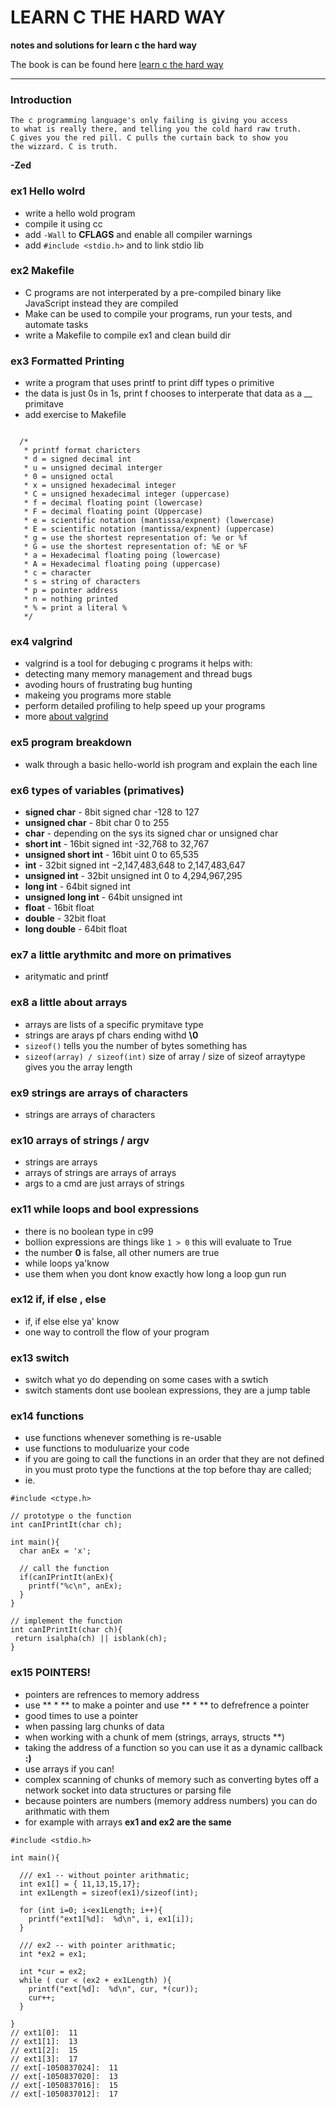LEARN C THE HARD WAY
====================

**notes and solutions for learn c the hard way**

The book is can be found here [learn c the hard way](http://c.learncodethehardway.org/book/)  

----
### Introduction
```
The c programming language's only failing is giving you access
to what is really there, and telling you the cold hard raw truth. 
C gives you the red pill. C pulls the curtain back to show you 
the wizzard. C is truth.
```

**-Zed**

### ex1 Hello wolrd
* write a hello wold program
* compile it using cc
* add `-Wall` to **CFLAGS** and enable all compiler warnings
* add `#include <stdio.h>` and to link stdio lib

### ex2 Makefile
* C programs are not interperated by a pre-compiled binary like JavaScript instead they are compiled
* Make can be used to compile your programs, run your tests, and automate tasks
* write a Makefile to compile ex1 and clean build dir

### ex3 Formatted Printing 
* write a program that uses printf to print diff types o primitive
* the data is just 0s in 1s, print f chooses to interperate that data as a __ primitave
* add exercise to Makefile
```

  /*
   * printf format charicters
   * d = signed decimal int
   * u = unsigned decimal interger
   * 0 = unsigned octal
   * x = unsigned hexadecimal integer
   * C = unsigned hexadecimal integer (uppercase)
   * f = decimal floating point (lowercase)
   * F = decimal floating point (Uppercase)
   * e = scientific notation (mantissa/expnent) (lowercase)
   * E = scientific notation (mantissa/expnent) (uppercase)
   * g = use the shortest representation of: %e or %f
   * G = use the shortest representation of: %E or %F
   * a = Hexadecimal floating poing (lowercase)
   * A = Hexadecimal floating poing (uppercase)
   * c = character
   * s = string of characters
   * p = pointer address
   * n = nothing printed
   * % = print a literal % 
   */
```


### ex4 valgrind
* valgrind is a tool for debuging c programs it helps with:
 * detecting many memory management and thread bugs
 * avoding hours of frustrating bug hunting
 * makeing you programs more stable
 * perform detailed profiling to help speed up your programs
 * more [about valgrind](http://valgrind.org/info/about.html)
 
### ex5 program breakdown
* walk through a basic hello-world ish program and explain the each line

### ex6 types of variables (primatives)
* **signed char** - 8bit signed char -128 to 127
* **unsigned char** - 8bit char 0 to 255
* **char** - depending on the sys its signed char or unsigned char
* **short int** - 16bit signed int -32,768 to 32,767
* **unsigned short int** - 16bit uint 0 to 65,535
* **int** - 32bit signed int −2,147,483,648 to 2,147,483,647
* **unsigned int** - 32bit unsigned int 0 to 4,294,967,295
* **long int** - 64bit signed int 
* **unsigned long int** - 64bit unsigned int
* **float** - 16bit float
* **double** - 32bit float
* **long double** - 64bit float

### ex7 a little arythmitc and more on primatives
* aritymatic and printf

### ex8 a little about arrays
* arrays are lists of a specific prymitave type
* strings are arays pf chars ending withd **\0**
* `sizeof()` tells you the number of bytes something has
* `sizeof(array) / sizeof(int)` size of array / size of sizeof arraytype gives you the array length

### ex9 strings are arrays of characters
* strings are arrays of characters

### ex10 arrays of strings / argv
* strings are arrays
* arrays of strings are arrays of arrays
* args to a cmd are just arrays of strings

### ex11 while loops and bool expressions
* there is no boolean type in c99
* bollion expressions are things like `1 > 0` this will evaluate to True
* the number **0** is false, all other numers are true
* while loops ya'know
 * use them when you dont know exactly how long a loop gun run

### ex12 if, if else , else
* if, if else else ya' know
* one way to controll the flow of your program

### ex13 switch
* switch what yo do depending on some cases with a swtich
* switch staments dont use boolean expressions, they are a jump table

### ex14 functions
* use functions whenever something is re-usable
* use functions to moduluarize your code
* if you are going to call the functions in an order that they are not defined in you must proto type the functions at the top before thay are called;
 * ie.
```
#include <ctype.h>

// prototype o the function
int canIPrintIt(char ch);

int main(){
  char anEx = 'x';
  
  // call the function
  if(canIPrintIt(anEx){
    printf("%c\n", anEx);
  } 
}

// implement the function
int canIPrintIt(char ch){
 return isalpha(ch) || isblank(ch);
}
```

### ex15 POINTERS!
* pointers are refrences to memory address
* use ** * ** to make a pointer and use ** * ** to defrefrence a pointer
* good times to use a pointer
 * when passing larg chunks of data
 * when working with a chunk of mem (strings, arrays, structs \*\*)
 * taking the address of a function so you can use it as a dynamic callback **:)**
 * use arrays if you can!
 * complex scanning of chunks of memory such as converting bytes off a network socket into data structures or parsing file
* because pointers are numbers (memory address numbers) you can do arithmatic with them
 * for example with arrays **ex1 and ex2 are the same**
``` 
#include <stdio.h>

int main(){

  /// ex1 -- without pointer arithmatic;
  int ex1[] = { 11,13,15,17};
  int ex1Length = sizeof(ex1)/sizeof(int);

  for (int i=0; i<ex1Length; i++){
    printf("ext1[%d]:  %d\n", i, ex1[i]);
  }

  /// ex2 -- with pointer arithmatic;
  int *ex2 = ex1;

  int *cur = ex2;
  while ( cur < (ex2 + ex1Length) ){
    printf("ext[%d]:  %d\n", cur, *(cur));
    cur++;
  }

}
// ext1[0]:  11
// ext1[1]:  13
// ext1[2]:  15
// ext1[3]:  17
// ext[-1050837024]:  11
// ext[-1050837020]:  13
// ext[-1050837016]:  15
// ext[-1050837012]:  17

```

### 
